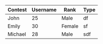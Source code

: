 
| Contest    | Username | Rank | Type |
|----------|-----|--------|--------|
| John     | 25  | Male   |df |df
| Emily    | 30  | Female |sf |df
| Michael  | 28  | Male   |sdf |df

